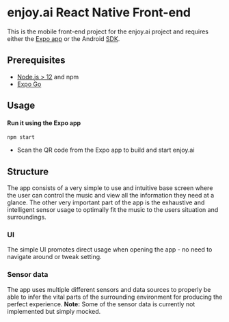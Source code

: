 # enjoy\.ai React Native Front-end

This is the mobile front-end project for the enjoy.ai project and requires either the [Expo app](https://play.google.com/store/apps/details?id=host.exp.exponent&hl=sv&gl=US) or the Android [SDK](https://developer.android.com/studio).

## Prerequisites

- [Node.js > 12](https://nodejs.org) and npm
- [Expo Go](https://expo.dev/client)

## Usage

#### Run it using the Expo app

`npm start`

- Scan the QR code from the Expo app to build and start enjoy\.ai

## Structure
The app consists of a very simple to use and intuitive base screen where the user can control the music and view all the information they need at a glance.
The other very important part of the app is the exhaustive and intelligent sensor usage to optimally fit the music to the users situation and surroundings.

### UI
The simple UI promotes direct usage when opening the app - no need to navigate around or tweak setting.

### Sensor data
The app uses multiple different sensors and data sources to properly be able to infer the vital parts of the surrounding environment for producing the perfect experience.
**Note:** Some of the sensor data is currently not implemented but simply mocked.
